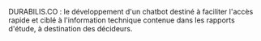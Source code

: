 DURABILIS.CO : le développement d'un chatbot destiné à faciliter l'accès rapide et ciblé à l'information technique contenue dans les rapports d'étude, à destination des décideurs.
